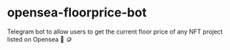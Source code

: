 # opensea-floorprice-bot
Telegram bot to allow users to get the current floor price of any NFT project listed on Opensea :robot: :coin:
